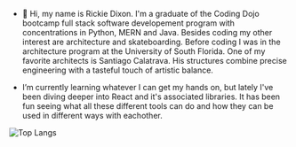 - 👋 Hi, my name is Rickie Dixon. I'm a graduate of the Coding Dojo bootcamp full stack software developement program with concentrations in Python, MERN and Java. Besides coding my other interest are architecture and skateboarding. Before coding I was in the architecture program at the University of South Florida. One of my favorite architects is Santiago Calatrava. His structures combine precise engineering with a tasteful touch of artistic balance.
  
- I’m currently learning whatever I can get my hands on, but lately I've been diving deeper into React and it's associated libraries. It has been fun seeing what all these different tools can do and how they can be used in different ways with eachother.


![Top Langs](https://github-readme-stats.vercel.app/api/top-langs/?username=RDixonCodes&layout=compact&theme=dark)

<!---
RDixonCodes/RDixonCodes is a ✨ special ✨ repository because its `README.md` (this file) appears on your GitHub profile.
You can click the Preview link to take a look at your changes.
--->
